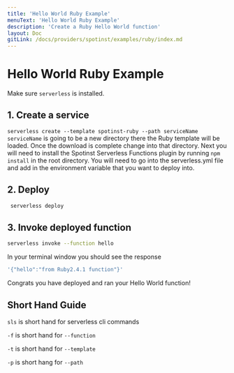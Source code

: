 ```yaml
---
title: 'Hello World Ruby Example'
menuText: 'Hello World Ruby Example'
description: 'Create a Ruby Hello World function'
layout: Doc
gitLink: /docs/providers/spotinst/examples/ruby/index.md
---
```


# Hello World Ruby Example

Make sure `serverless` is installed.

## 1. Create a service
`serverless create --template spotinst-ruby --path serviceName`  `serviceName` is going to be a new directory there the Ruby template will be loaded. Once the download is complete change into that directory. Next you will need to install the Spotinst Serverless Functions plugin by running `npm install` in the root directory. You will need to go into the serverless.yml file and add in the environment variable that you want to deploy into.

## 2. Deploy
```bash
 serverless deploy
```  

## 3. Invoke deployed function
```bash
serverless invoke --function hello
```

In your terminal window you should see the response

```bash
'{"hello":"from Ruby2.4.1 function"}'
```

Congrats you have deployed and ran your Hello World function!

## Short Hand Guide

`sls` is short hand for serverless cli commands

`-f` is short hand for `--function`

`-t` is short hand for `--template`

`-p` is short hang for `--path`
